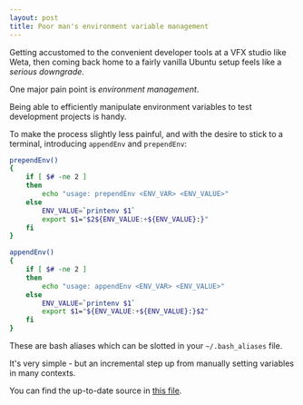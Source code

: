```yaml
---
layout: post
title: Poor man's environment variable management
---
```


Getting accustomed to the convenient developer tools at a VFX studio like Weta, then coming back home
to a fairly vanilla Ubuntu setup feels like a _serious downgrade_.

One major pain point is _environment management_.  

Being able to efficiently manipulate environment variables to test development projects is handy.

To make the process slightly less painful, and with the desire to stick to a terminal,
 introducing `appendEnv` and `prependEnv`:
```bash
prependEnv() 
{
    if [ $# -ne 2 ]
    then
        echo "usage: prependEnv <ENV_VAR> <ENV_VALUE>"
    else
        ENV_VALUE=`printenv $1`
        export $1="$2${ENV_VALUE:+${ENV_VALUE}:}"
    fi
}

appendEnv() 
{
    if [ $# -ne 2 ]
    then
        echo "usage: appendEnv <ENV_VAR> <ENV_VALUE>"
    else
        ENV_VALUE=`printenv $1`
        export $1="${ENV_VALUE:+${ENV_VALUE}:}$2"
    fi
}
```

These are bash aliases which can be slotted in your `~/.bash_aliases` file.

It's very simple - but an incremental step up from manually setting variables in many contexts.

You can find the up-to-date source in [this file](https://github.com/moddyz/UnixConfig/blob/master/.bash_aliases).
